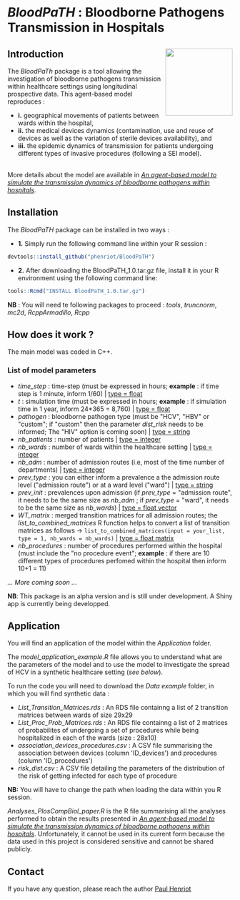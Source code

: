 
# *BloodPaTH* : Bloodborne Pathogens Transmission in Hospitals 

## Introduction <a href="README.md"> <img src="https://github.com/phenriot/BloodPaTH/blob/main/Other/BloodPaTH_logo.png" align="right" width="150"/> </a>

The *BloodPaTh* package is a tool allowing the investigation of bloodborne pathogens transmission within healthcare settings using longitudinal prospective data. This agent-based model reproduces : </br>
* **i.** geographical movements of patients between wards within the hospital, </br> 
* **ii.** the medical devices dynamics (contamination, use and reuse of devices as well as the variation of sterile devices availability), and </br>
* **iii.** the epidemic dynamics of transmission for patients undergoing different types of invasive procedures (following a SEI model). </br> </br>

More details about the model are available in [*An agent-based model to simulate the transmission dynamics of bloodborne pathogens within hospitals*](https://www.medrxiv.org/content/10.1101/2023.11.14.23298506v1).

## Installation 

The *BloodPaTH* package can be installed in two ways : 

* **1.** Simply run the following command line within your R session :
``` r
devtools::install_github("phenriot/BloodPaTH")
```

* **2.** After downloading the BloodPaTH_1.0.tar.gz file, install it in your R environment using the following command line:
 ``` r
 tools::Rcmd("INSTALL BloodPaTH_1.0.tar.gz")
 ```

**NB** : You will need te following packages to proceed : *tools*, *truncnorm*, *mc2d*, *RcppArmadillo*, *Rcpp*

## How does it work ? 

The main model was coded in C++.

### List of model parameters ###
* *time_step* : time-step (must be expressed in hours; **example** : if time step is 1 minute, inform 1/60) | <ins> type = float </ins>
* *t* : simulation time (must be expressed in hours; **example** : if simulation time in 1 year, inform 24*365 = 8,760) | <ins> type = float </ins>
* *pathogen* : bloodborne pathogen type (must be "HCV", "HBV" or "custom"; if "custom" then the parameter *dist_risk* needs to be informed; The "HIV" option is coming soon) | <ins> type = string </ins>
* *nb_patients* : number of patients | <ins> type = integer </ins>
* *nb_wards* : number of wards within the healthcare setting | <ins> type = integer </ins>
* *nb_adm* : number of admission routes (i.e, most of the time number of departments) | <ins> type = integer </ins>
* *prev_type* : you can either inform a prevalence a the admission route level ("admission route") or at a ward level ("ward") | <ins> type = string </ins>
* *prev_init* : prevalences upon admission (if *prev_type* = "admission route", it needs to be the same size as *nb_adm* ; if *prev_type* = "ward", it needs to be the same size as *nb_wards*) | <ins> type = float vector </ins>
* *WT_matrix* : merged transition matrices for all admission routes; the *list_to_combined_matrices* R function helps to convert a list of transition matrices as follows &rarr; `list_to_combined_matrices(input = your_list, type = 1, nb_wards = nb_wards)` | <ins> type = float matrix </ins>
* *nb_procedures* : number of procedures performed within the hospital (must include the "no procedure event"; **example** : if there are 10 different types of procedures perfomed within the hospital then inform 10+1 = 11)

*... More coming soon ...*

**NB**: This package is an alpha version and is still under development. A Shiny app is currently being developped. 

## Application

You will find an application of the model within the *Application* folder. 

The *model_application_example.R* file allows you to understand what are the parameters of the model and to use the model to investigate the spread of HCV in a synthetic healthcare setting (*see below*).  

To run the code you will need to download the *Data example* folder, in which you will find synthetic data :
- *List_Transition_Matrices.rds* : An RDS file containng a list of 2 transition matrices between wards of size 29x29
- *List_Proc_Prob_Matrices.rds* : An RDS file containng a list of 2 matrices of probabilites of undergoing a set of procedures while being hospitalized in each of the wards (size : 28x10)
- *association_devices_procedures.csv* : A CSV file summarising the association between devices (column 'ID_devices') and procedures (column 'ID_procedures')
- *risk_dist.csv* : A CSV file detailing the parameters of the distribution of the risk of getting infected for each type of procedure 

**NB:** You will have to change the path when loading the data within you R session.  

*Analyses_PlosCompBiol_paper.R* is the R file summarising all the analyses performed to obtain the results presented in [*An agent-based model to simulate the transmission dynamics of bloodborne pathogens within hospitals*](https://www.medrxiv.org/content/10.1101/2023.11.14.23298506v1). Unfortunately, it cannot be used in its current form because the data used in this project is considered sensitive and cannot be shared publicly. 

## Contact

If you have any question, please reach the author <a href="mailto:paul.henriot@protonmail.com">Paul Henriot</a>
